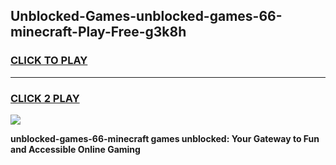 
## Unblocked-Games-unblocked-games-66-minecraft-Play-Free-g3k8h
<h3>
<a href="https://premium76.site?title=unblocked-games-66-minecraft&ref=18A1">CLICK TO PLAY</a></h3>
<hr>

<h3>
<a href="https://premium76.site?title=unblocked-games-66-minecraft&ref=18A1">CLICK 2 PLAY</a>
  
</h3>

<a href="https://premium76.site?title=unblocked-games-66-minecraft&ref=18A1"><img src="https://clearcache.store/games.png"></a>


**unblocked-games-66-minecraft games unblocked: Your Gateway to Fun and Accessible Online Gaming**
